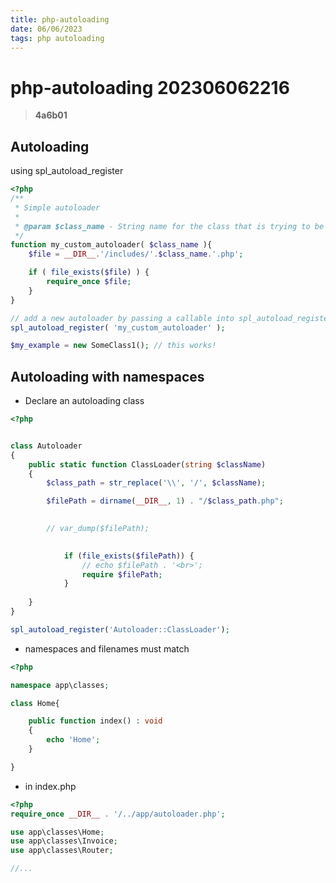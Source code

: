 ```yaml
---
title: php-autoloading
date: 06/06/2023
tags: php autoloading
---
```


# **php-autoloading** 202306062216 
> **4a6b01**

  

## Autoloading

using spl_autoload_register

```php
<?php
/**
 * Simple autoloader
 *
 * @param $class_name - String name for the class that is trying to be loaded.
 */
function my_custom_autoloader( $class_name ){
    $file = __DIR__.'/includes/'.$class_name.'.php';

    if ( file_exists($file) ) {
        require_once $file;
    }
}

// add a new autoloader by passing a callable into spl_autoload_register()
spl_autoload_register( 'my_custom_autoloader' );

$my_example = new SomeClass1(); // this works!
```

## Autoloading with namespaces

- Declare an autoloading class
```php
<?php


class Autoloader
{
    public static function ClassLoader(string $className)
    {
        $class_path = str_replace('\\', '/', $className);

        $filePath = dirname(__DIR__, 1) . "/$class_path.php";
            

        // var_dump($filePath);

        
            if (file_exists($filePath)) {
                // echo $filePath . '<br>';
                require $filePath;
            }
        
    }
}

spl_autoload_register('Autoloader::ClassLoader');
```

- namespaces and filenames must match
```php
<?php

namespace app\classes;

class Home{

    public function index() : void
    {
        echo 'Home';
    }

}
```

- in index.php

```php
<?php
require_once __DIR__ . '/../app/autoloader.php';

use app\classes\Home;
use app\classes\Invoice;
use app\classes\Router;

//...
```
